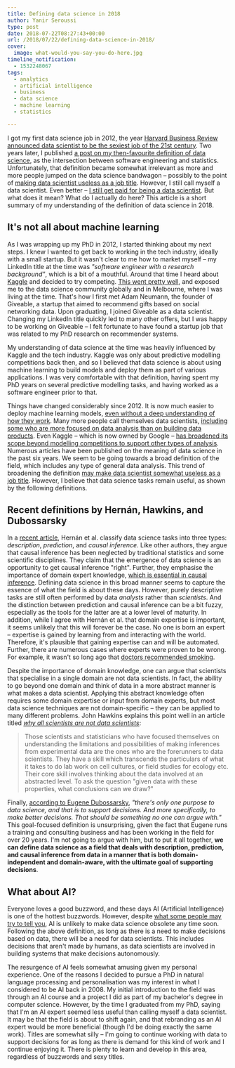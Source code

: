 ```yaml
---
title: Defining data science in 2018
author: Yanir Seroussi
type: post
date: 2018-07-22T08:27:43+00:00
url: /2018/07/22/defining-data-science-in-2018/
cover:
  image: what-would-you-say-you-do-here.jpg
timeline_notification:
  - 1532248067
tags:
  - analytics
  - artificial intelligence
  - business
  - data science
  - machine learning
  - statistics

---
```

I got my first data science job in 2012, the year [Harvard Business Review announced data scientist to be the sexiest job of the 21st century][1]. Two years later, I published [a post on my then-favourite definition of data science][2], as the intersection between software engineering and statistics. Unfortunately, that definition became somewhat irrelevant as more and more people jumped on the data science bandwagon &ndash; possibly to the point of [making data scientist useless as a job title][3]. However, I still call myself a data scientist. Even better &ndash; [I still get paid for being a data scientist][4]. But what does it mean? What do I actually do here? This article is a short summary of my understanding of the definition of data science in 2018.

## It's not all about machine learning

As I was wrapping up my PhD in 2012, I started thinking about my next steps. I knew I wanted to get back to working in the tech industry, ideally with a small startup. But it wasn't clear to me how to market myself &ndash; my LinkedIn title at the time was _"software engineer with a research background"_, which is a bit of a mouthful. Around that time I heard about [Kaggle][5] and decided to try competing. [This went pretty well][6], and exposed me to the data science community globally and in Melbourne, where I was living at the time. That's how I first met Adam Neumann, the founder of Giveable, a startup that aimed to recommend gifts based on social networking data. Upon graduating, I joined Giveable as a data scientist. Changing my LinkedIn title quickly led to many other offers, but I was happy to be working on Giveable &ndash; I felt fortunate to have found a startup job that was related to my PhD research on recommender systems.

My understanding of data science at the time was heavily influenced by Kaggle and the tech industry. Kaggle was only about predictive modelling competitions back then, and so I believed that data science is about using machine learning to build models and deploy them as part of various applications. I was very comfortable with that definition, having spent my PhD years on several predictive modelling tasks, and having worked as a software engineer prior to that.

Things have changed considerably since 2012. It is now much easier to deploy machine learning models, [even without a deep understanding of how they work][7]. Many more people call themselves data scientists, [including some who are more focused on data analysis than on building data products][8]. Even Kaggle &ndash; which is now owned by Google &ndash; [has broadened its scope beyond modelling competitions to support other types of analysis][9]. Numerous articles have been published on the meaning of data science in the past six years. We seem to be going towards a broad definition of the field, which includes any type of general data analysis. This trend of broadening the definition [may make data scientist somewhat useless as a job title][3]. However, I believe that data science tasks remain useful, as shown by the following definitions.

## Recent definitions by Hernán, Hawkins, and Dubossarsky

In a [recent article][10], Hernán et al. classify data science tasks into three types: _description_, _prediction_, and _causal inference_. Like other authors, they argue that causal inference has been neglected by traditional statistics and some scientific disciplines. They claim that the emergence of data science is an opportunity to get causal inference "right". Further, they emphasise the importance of domain expert knowledge, [which is essential in causal inference][11]. Defining data science in this broad manner seems to capture the essence of what the field is about these days. However, purely descriptive tasks are still often performed by data _analysts_ rather than _scientists_. And the distinction between prediction and causal inference can be a bit fuzzy, especially as the tools for the latter are at a lower level of maturity. In addition, while I agree with Hernán et al. that domain expertise is important, it seems unlikely that this will forever be the case. No one is born an expert &ndash; expertise is gained by learning from and interacting with the world. Therefore, it's plausible that gaining expertise can and will be automated. Further, there are numerous cases where experts were proven to be wrong. For example, it wasn't so long ago that [doctors recommended smoking][12].

Despite the importance of domain knowledge, one can argue that scientists that specialise in a single domain are not data scientists. In fact, the ability to go beyond one domain and think of data in a more abstract manner is what makes a data scientist. Applying this abstract knowledge often requires some domain expertise or input from domain experts, but most data science techniques are not domain-specific &ndash; they can be applied to many different problems. John Hawkins explains this point well in an article titled _[why all scientists are not data scientists][13]_:

> Those scientists and statisticians who have focused themselves on understanding the limitations and possibilities of making inferences from experimental data are the ones who are the forerunners to data scientists. They have a skill which transcends the particulars of what it takes to do lab work on cell cultures, or field studies for ecology etc. Their core skill involves thinking about the data involved at an abstracted level. To ask the question "given data with these properties, what conclusions can we draw?" 

Finally, [according to Eugene Dubossarsky][14], _"there's only one purpose to data science, and that is to support decisions. And more specifically, to make better decisions. That should be something no one can argue with."_ This goal-focused definition is unsurprising, given the fact that Eugene runs a training and consulting business and has been working in the field for over 20 years. I'm not going to argue with him, but to put it all together, **we can define data science as a field that deals with description, prediction, and causal inference from data in a manner that is both domain-independent and domain-aware, with the ultimate goal of supporting decisions**.

## What about AI?

Everyone loves a good buzzword, and these days AI (Artificial Intelligence) is one of the hottest buzzwords. However, despite [what some people may try to tell you][15], AI is unlikely to make data science obsolete any time soon. Following the above definition, as long as there is a need to make decisions based on data, there will be a need for data scientists. This includes decisions that aren't made by humans, as data scientists are involved in building systems that make decisions autonomously.

The resurgence of AI feels somewhat amusing given my personal experience. One of the reasons I decided to pursue a PhD in natural language processing and personalisation was my interest in what I considered to be AI back in 2008. My initial introduction to the field was through an AI course and a project I did as part of my bachelor's degree in computer science. However, by the time I graduated from my PhD, saying that I'm an AI expert seemed less useful than calling myself a data scientist. It may be that the field is about to shift again, and that rebranding as an AI expert would be more beneficial (though I'd be doing exactly the same work). Titles are somewhat silly &ndash; I'm going to continue working with data to support decisions for as long as there is demand for this kind of work and I continue enjoying it. There is plenty to learn and develop in this area, regardless of buzzwords and sexy titles.

 [1]: https://hbr.org/2012/10/data-scientist-the-sexiest-job-of-the-21st-century
 [2]: https://yanirseroussi.com/2014/10/23/what-is-data-science/
 [3]: https://yanirseroussi.com/2016/08/04/is-data-scientist-a-useless-job-title/
 [4]: https://yanirseroussi.com/2017/07/29/my-10-step-path-to-becoming-a-remote-data-scientist-with-automattic/
 [5]: https://www.kaggle.com/
 [6]: https://yanirseroussi.com/2014/08/24/how-to-almost-win-kaggle-competitions/
 [7]: https://www.youtube.com/watch?v=YOIo09qjVl4
 [8]: https://eng.lyft.com/whats-in-a-name-ce42f419d16c
 [9]: https://www.youtube.com/watch?v=AoRSIdLpFqU
 [10]: https://arxiv.org/pdf/1804.10846.pdf
 [11]: https://yanirseroussi.com/2016/05/15/diving-deeper-into-causality-pearl-kleinberg-hill-and-untested-assumptions/
 [12]: https://www.healio.com/hematology-oncology/news/print/hemonc-today/%7B241d62a7-fe6e-4c5b-9fed-a33cc6e4bd7c%7D/cigarettes-were-once-physician-tested-approved
 [13]: https://www.linkedin.com/pulse/why-all-scientists-data-john-hawkins
 [14]: https://www.superdatascience.com/podcast-one-purpose-data-science-truth-analytics/
 [15]: https://www.forbes.com/sites/valleyvoices/2017/01/31/the-rise-of-ai-will-force-a-new-breed-of-data-scientist/
